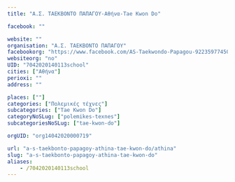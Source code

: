 ```yaml
---
title: "Α.Σ. ΤΑΕΚΒΟΝΤΟ ΠΑΠΑΓΟΥ-Αθήνα-Tae Kwon Do"

facebook: ""

website: ""
organisation: "Α.Σ. ΤΑΕΚΒΟΝΤΟ ΠΑΠΑΓΟΥ"
facebookorg: "https://www.facebook.com/AS-Taekwondo-Papagou-922359774503251/"
websiteorg: "no"
UID: "7042020140113school"
cities: ["Αθήνα"]
perioxi: ""
address: ""

places: [""]
categories: ["Πολεμικές τέχνες"]
subcategories: ["Tae Kwon Do"]
categoryNoSLug: ["polemikes-texnes"]
subcategoriesNoSLug: ["tae-kwon-do"]

orgUID: "org14042020000719"

url: "a-s-taekbonto-papagoy-athina-tae-kwon-do/athina"
slug: "a-s-taekbonto-papagoy-athina-tae-kwon-do"
aliases:
    - /7042020140113school
---
```





